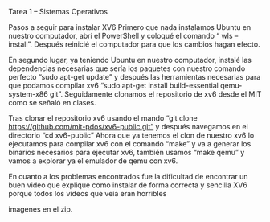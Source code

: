 Tarea 1 – Sistemas Operativos

Pasos a seguir para instalar XV6
Primero que nada instalamos Ubuntu en nuestro computador, abrí el PowerShell y coloqué el comando “ wls –install”. Después reinicié el computador para que los cambios hagan efecto. 

En segundo lugar, ya teniendo Ubuntu en nuestro computador, instalé las dependencias necesarias que sería los paquetes con nuestro comando perfecto “sudo apt-get update” y después las herramientas necesarias para que podamos compilar xv6 “sudo apt-get install build-essential qemu-system-x86 git”. Seguidamente clonamos el repositorio de xv6 desde el MIT como se señaló en clases.

Tras clonar el repositorio xv6 usando el mando “git clone https://github.com/mit-pdos/xv6-public.git” y después navegamos en el directorio “cd xv6-public”
Ahora que ya tenemos el clon de nuestro xv6 lo ejecutamos para compilar xv6 con el comando “make” y va a generar los binarios necesarios para ejecutar xv6, también usamos “make qemu” y vamos a explorar ya el emulador de qemu con xv6.

En cuanto a los problemas encontrados fue la dificultad de encontrar un buen video que explique como instalar de forma correcta y sencilla XV6 porque todos los videos que veía eran horribles

imagenes en el zip.